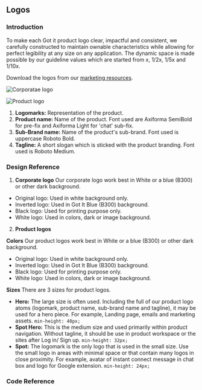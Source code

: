 ## Logos
### Introduction
To make each Got it product logo clear, impactful and consistent, we carefully constructed to maintain ownable characteristics while allowing for perfect legibility at any size on any application. The dynamic space is made possible by our guideline values which are started from x, 1/2x, 1/5x and 1/10x.

Download the logos from our [marketing resources](http://www.example.com).

![Corporatae logo](image.jpg)

![Product logo](image.jpg)
1. **Logomarks:** Representation of the product.
2. **Product name:** Name of the product. Font used are Axiforma SemiBold for pre-fix and Axiforma Light for 'chat' sub-fix.
3. **Sub-Brand name:** Name of the product's sub-brand. Font used is uppercase Roboto Bold.
4. **Tagline:** A short slogan which is sticked with the product branding. Font used is Roboto Medium.

### Design Reference
1. **Corporate logo**
Our corporate logo work best in White or a blue (B300) or other dark background.
- Original logo: Used in white background only.
- Inverted logo: Used in Got It Blue (B300) background.
- Black logo: Used for printing purpose only.
- White logo: Used in colors, dark or image background.

2. **Product logos**

**Colors**
Our product logos work best in White or a blue (B300) or other dark background.
- Original logo: Used in white background only.
- Inverted logo: Used in Got It Blue (B300) background.
- Black logo: Used for printing purpose only.
- White logo: Used in colors, dark or image background.

**Sizes**
There are 3 sizes for product logos.
- **Hero:** The large size is often used. Including the full of our product logo atoms (logomark, product name, sub-brand name and tagline), it may be used for a hero piece. For example, Landing page, emails and marketing assets.
`min-height: 40px;`
- **Spot Hero:** This is the medium size and used primarily within product navigation. Without tagline, it should be use in product workspace or the sites after Log in/ Sign up.
`min-height: 32px;`
- **Spot:** The logomark is the only logo that is used in the small size. Use the small logo in areas with minimal space or that contain many logos in close proximity. For example, avatar of instant connect message in chat box and logo for Google extension.
`min-height: 24px;`

### Code Reference

